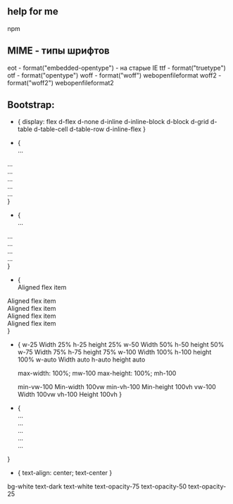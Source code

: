 ## help for me
npm 

## MIME - типы шрифтов
eot - format("embedded-opentype") - на старые IE
ttf - format("truetype") 
otf - format("opentype")
woff - format("woff")  webopenfileformat
woff2 - format("woff2") webopenfileformat2

## Bootstrap:
  <!-- display -->
* {
  display: flex     d-flex
  d-none
  d-inline
  d-inline-block
  d-block
  d-grid
  d-table
  d-table-cell
  d-table-row
  d-inline-flex
}

<!-- Justify content -->
 * {
   <div class="d-flex justify-content-start">...</div>
<div class="d-flex justify-content-end">...</div>
<div class="d-flex justify-content-center">...</div>
<div class="d-flex justify-content-between">...</div>
<div class="d-flex justify-content-around">...</div>
<div class="d-flex justify-content-evenly">...</div>
 }

<!-- Align items -->
* {
  <div class="d-flex align-items-start">...</div>
<div class="d-flex align-items-end">...</div>
<div class="d-flex align-items-center">...</div>
<div class="d-flex align-items-baseline">...</div>
<div class="d-flex align-items-stretch">...</div>
}

<!-- Align self -->
* {
  <div class="align-self-start">Aligned flex item</div>
<div class="align-self-end">Aligned flex item</div>
<div class="align-self-center">Aligned flex item</div>
<div class="align-self-baseline">Aligned flex item</div>
<div class="align-self-stretch">Aligned flex item</div>
}

<!-- Sizing -->
* {
  w-25    Width 25%             h-25    height 25%
  w-50    Width 50%             h-50    height 50%
  w-75    Width 75%             h-75    height 75%
  w-100   Width 100%            h-100   height 100%
  w-auto  Width auto            h-auto  height auto

  max-width: 100%;     mw-100
  max-height: 100%;    mh-100

  min-vw-100   Min-width 100vw
  min-vh-100   Min-height 100vh
  vw-100       Width 100vw
  vh-100       Height 100vh
}

<!-- Position -->
* {
  <div class="position-static">...</div>
  <div class="position-relative">...</div>
  <div class="position-absolute">...</div>
  <div class="position-fixed">...</div>
  <div class="position-sticky">...</div>
}

<!-- Text -->
* {
  text-align: center;  text-center
}

bg-white
text-dark
text-white
text-opacity-75
text-opacity-50
text-opacity-25




